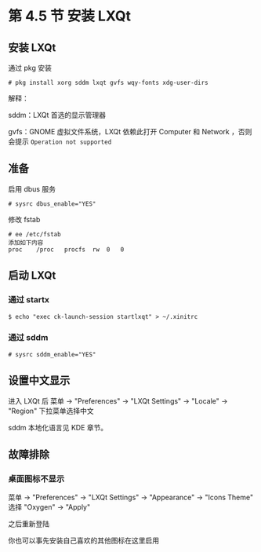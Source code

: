 # 第 4.5 节 安装 LXQt

## 安装 LXQt

通过 pkg 安装

```shell-session
# pkg install xorg sddm lxqt gvfs wqy-fonts xdg-user-dirs
```

解释：

sddm：LXQt 首选的显示管理器

gvfs：GNOME 虚拟文件系统，LXQt 依赖此打开 Computer 和 Network ，否则会提示 `Operation not supported`

## 准备

启用 dbus 服务

```shell-session
# sysrc dbus_enable="YES"
```

修改 fstab

```shell-session
# ee /etc/fstab
添加如下内容
proc	/proc	procfs	rw	0	0
```

## 启动 LXQt

### 通过 startx

```shell-session
$ echo "exec ck-launch-session startlxqt" > ~/.xinitrc
```

### 通过 sddm

```shell-session
# sysrc sddm_enable="YES"
```

## 设置中文显示

进入 LXQt 后 菜单 -> "Preferences" -> "LXQt Settings" -> "Locale" -> "Region" 下拉菜单选择中文

sddm 本地化语言见 KDE 章节。


## 故障排除

### 桌面图标不显示

菜单 -> "Preferences" -> "LXQt Settings" -> "Appearance" -> "Icons Theme" 选择 "Oxygen" -> "Apply"

之后重新登陆

你也可以事先安装自己喜欢的其他图标在这里启用